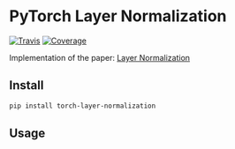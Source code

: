 # PyTorch Layer Normalization

[![Travis](https://travis-ci.org/CyberZHG/torch-layer-normalization.svg)](https://travis-ci.org/CyberZHG/torch-layer-normalization)
[![Coverage](https://coveralls.io/repos/github/CyberZHG/torch-layer-normalization/badge.svg?branch=master)](https://coveralls.io/github/CyberZHG/torch-layer-normalization)

Implementation of the paper: [Layer Normalization](https://arxiv.org/pdf/1607.06450.pdf)

## Install

```bash
pip install torch-layer-normalization
```

## Usage

```python

```
